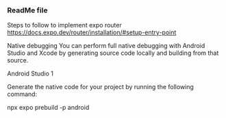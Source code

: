 ### ReadMe file

Steps to follow to implement expo router
https://docs.expo.dev/router/installation/#setup-entry-point


Native debugging
You can perform full native debugging with Android Studio and Xcode by generating source code locally and building from that source.

Android Studio
1

Generate the native code for your project by running the following command:

npx expo prebuild -p android